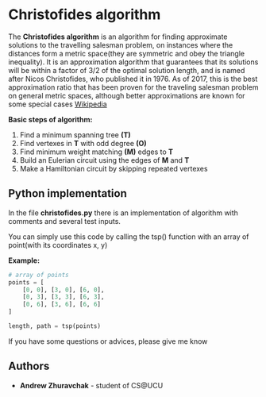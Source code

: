 # Christofides algorithm

The **Christofides algorithm** is an algorithm for finding approximate solutions to the travelling salesman problem, on instances where the distances form a metric space(they are symmetric and obey the triangle inequality).
It is an approximation algorithm that guarantees that its solutions will be within a factor of 3/2 of the optimal solution length, and is named after Nicos Christofides, who published it in 1976.  As of 2017, this is the best approximation ratio that has been proven for the traveling salesman problem on general metric spaces, although better approximations are known for some special cases [Wikipedia](https://en.wikipedia.org/wiki/Christofides_algorithm)



**Basic steps of algorithm:**

1. Find a minimum spanning tree **(T)**
2. Find vertexes in **T** with odd degree **(O)**
3. Find minimum weight matching **(M)** edges to **T**
4. Build an Eulerian circuit using the edges of **M** and **T**
5. Make a Hamiltonian circuit by skipping repeated vertexes




## Python implementation

In the file **christofides.py** there is an implementation of algorithm with comments and several test inputs.

You can simply use this code by calling the tsp() function with an array of point(with its coordinates x, y)

**Example:**

```python
# array of points
points = [
    [0, 0], [3, 0], [6, 0],
    [0, 3], [3, 3], [6, 3],
  	[0, 6], [3, 6], [6, 6]
]

length, path = tsp(points)

```



If you have some questions or advices, please give me know

## Authors

* **Andrew Zhuravchak** - student of CS@UCU